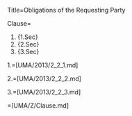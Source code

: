 Title=Obligations of the Requesting Party

Clause=<ol><li>{1.Sec}<li>{2.Sec}<li>{3.Sec}</ol>

1.=[UMA/2013/2_2_1.md]

2.=[UMA/2013/2_2_2.md]

3.=[UMA/2013/2_2_3.md]

=[UMA/Z/Clause.md]